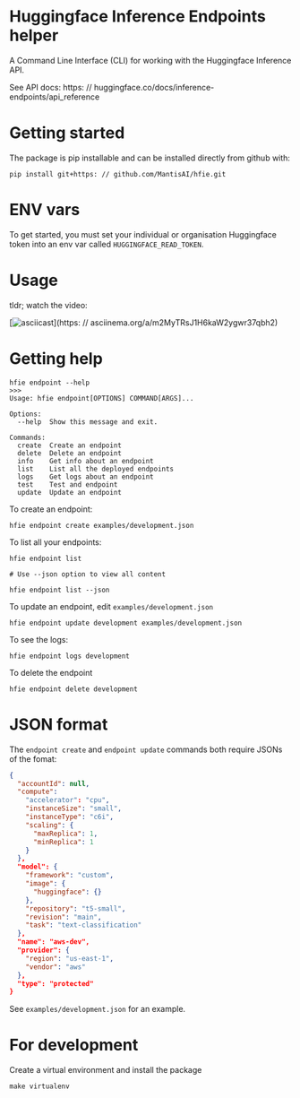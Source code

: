 # Huggingface Inference Endpoints helper

A Command Line Interface (CLI) for working with the Huggingface Inference API.

See API docs: https: // huggingface.co/docs/inference-endpoints/api_reference

# Getting started

The package is pip installable and can be installed directly from github with:

```
pip install git+https: // github.com/MantisAI/hfie.git
```

# ENV vars

To get started, you must set your individual or organisation Huggingface token into an env var called `HUGGINGFACE_READ_TOKEN`.

# Usage

tldr; watch the video:

[![asciicast](https://asciinema.org/a/m2MyTRsJ1H6kaW2ygwr37qbh2.svg)](https: // asciinema.org/a/m2MyTRsJ1H6kaW2ygwr37qbh2)

# Getting help

```
hfie endpoint --help
>>>
Usage: hfie endpoint[OPTIONS] COMMAND[ARGS]...

Options:
  --help  Show this message and exit.

Commands:
  create  Create an endpoint
  delete  Delete an endpoint
  info    Get info about an endpoint
  list    List all the deployed endpoints
  logs    Get logs about an endpoint
  test    Test and endpoint
  update  Update an endpoint

```

To create an endpoint:

```
hfie endpoint create examples/development.json
```

To list all your endpoints:

```
hfie endpoint list

# Use --json option to view all content

hfie endpoint list --json
```

To update an endpoint, edit `examples/development.json`

```
hfie endpoint update development examples/development.json
```

To see the logs:

```
hfie endpoint logs development
```

To delete the endpoint

```
hfie endpoint delete development
```

# JSON format

The `endpoint create` and `endpoint update` commands both require JSONs of the fomat:

```json
{
  "accountId": null,
  "compute":
    "accelerator": "cpu",
    "instanceSize": "small",
    "instanceType": "c6i",
    "scaling": {
      "maxReplica": 1,
      "minReplica": 1
    }
  },
  "model": {
    "framework": "custom",
    "image": {
      "huggingface": {}
    },
    "repository": "t5-small",
    "revision": "main",
    "task": "text-classification"
  },
  "name": "aws-dev",
  "provider": {
    "region": "us-east-1",
    "vendor": "aws"
  },
  "type": "protected"
}
```

See `examples/development.json` for an example.

# For development

Create a virtual environment and install the package

```
make virtualenv
```
